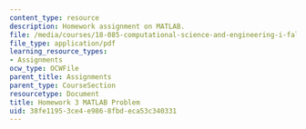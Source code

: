 ```yaml
---
content_type: resource
description: Homework assignment on MATLAB.
file: /media/courses/18-085-computational-science-and-engineering-i-fall-2008/38fe11953ce4e9868fbdeca53c340331_mtp_18085_f07.pdf
file_type: application/pdf
learning_resource_types:
- Assignments
ocw_type: OCWFile
parent_title: Assignments
parent_type: CourseSection
resourcetype: Document
title: Homework 3 MATLAB Problem
uid: 38fe1195-3ce4-e986-8fbd-eca53c340331
---
```

